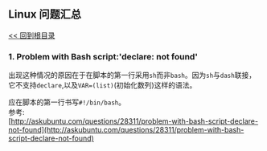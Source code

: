 Linux 问题汇总
----
[<< 回到根目录]

### 1. Problem with Bash script:'declare: not found'
出现这种情况的原因在于在脚本的第一行采用`sh`而非`bash`。因为`sh`与`dash`联接，它不支持`declare`,以及`VAR=(list)`(初始化数列)这样的语法。

应在脚本的第一行书写`#!/bin/bash`。<br>
参考:<br>
[http://askubuntu.com/questions/28311/problem-with-bash-script-declare-not-found](http://askubuntu.com/questions/28311/problem-with-bash-script-declare-not-found)




[<< 回到根目录]: ./README.md
